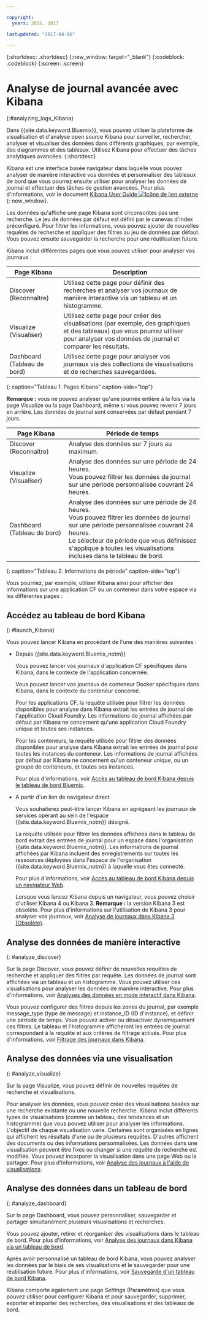 ```yaml
---

copyright:
  years: 2015, 2017

lastupdated: "2017-04-06"

---
```



{:shortdesc: .shortdesc}
{:new_window: target="_blank"}
{:codeblock: .codeblock}
{:screen: .screen}

# Analyse de journal avancée avec Kibana
{:#analyzing_logs_Kibana}

Dans {{site.data.keyword.Bluemix}}, vous pouvez utiliser la plateforme de visualisation et d'analyse open source Kibana pour surveiller, rechercher, analyser et visualiser des données dans différents graphiques, par exemple, des diagrammes et des tableaux. Utilisez Kibana pour effectuer des tâches analytiques avancées.
{:shortdesc}

Kibana est une interface basée navigateur dans laquelle vous pouvez analyser de manière interactive vos données et personnaliser des tableaux de bord que vous pourrez ensuite utiliser pour analyser les données de journal et effectuer des tâches de gestion avancées. Pour plus d'informations, voir le document [Kibana User Guide ![Icône de lien externe](../../../icons/launch-glyph.svg "Icône de lien externe")](https://www.elastic.co/guide/en/kibana/4.1/index.html){: new_window}.

Les données qu'affiche une page Kibana sont circonscrites pas une recherche. Le jeu de données par défaut est défini par le canevas d'index préconfiguré. Pour filtrer les informations, vous pouvez ajouter de nouvelles requêtes de recherche et appliquer des filtres au jeu de données par défaut. Vous pouvez ensuite sauvegarder la recherche pour une réutilisation future. 

Kibana inclut différentes pages que vous pouvez utiliser pour analyser vos journaux :

| Page Kibana | Description |
|-------------|-------------|
| Discover (Reconnaître) | Utilisez cette page pour définir des recherches et analyser vos journaux de manière interactive via un tableau et un histogramme. |
| Visualize (Visualiser) | Utilisez cette page pour créer des visualisations (par exemple, des graphiques et des tableaux) que vous pourrez utiliser pour analyser vos données de journal et comparer les résultats.  |
| Dashboard (Tableau de bord) | Utilisez cette page pour analyser vos journaux via des collections de visualisations et de recherches sauvegardées.  |
{: caption="Tableau 1. Pages Kibana" caption-side="top"}

**Remarque :** vous ne pouvez analyser qu'une journée entière à la fois via la page Visualize ou la page Dashboard, même si vous pouvez revenir 7 jours en arrière. Les données de journal sont conservées par défaut pendant 7 jours. 

| Page Kibana | Période de temps |
|-------------|-------------------------|
| Discover (Reconnaître) | Analyse des données sur 7 jours au maximum. |
| Visualize (Visualiser) | Analyse des données sur une période de 24 heures. <br> Vous pouvez filtrer les données de journal sur une période personnalisée couvrant 24 heures.  |
| Dashboard (Tableau de bord) | Analyse des données sur une période de 24 heures. <br> Vous pouvez filtrer les données de journal sur une période personnalisée couvrant 24 heures. <br> Le sélecteur de période que vous définissez s'applique à toutes les visualisations incluses dans le tableau de bord. |
{: caption="Tableau 2. Informations de période" caption-side="top"}

Vous pourriez, par exemple, utiliser Kibana ainsi pour afficher des informations sur une application CF ou un conteneur dans votre espace via les différentes pages :

## Accédez au tableau de bord Kibana
{: #launch_Kibana}

Vous pouvez lancer Kibana en procédant de l'une des manières suivantes :

* Depuis {{site.data.keyword.Bluemix_notm}}

    Vous pouvez lancer vos journaux d'application CF spécifiques dans Kibana, dans le contexte de l'application concernée.
    
    Vous pouvez lancer vos journaux de conteneur Docker spécifiques dans Kibana, dans le contexte du conteneur concerné. 
    
    Pour les applications CF, la requête utilisée pour filtrer les données disponibles pour analyse dans Kibana extrait les entrées de journal de l'application Cloud Foundry. Les informations de journal affichées par défaut par Kibana ne concernent qu'une application Cloud Foundry unique et toutes ses instances. 
    
    Pour les conteneurs, la requête utilisée pour filtrer des données disponibles pour analyse dans Kibana extrait les entrées de journal pour toutes les instances du conteneur. Les informations de journal affichées par défaut par Kibana ne concernent qu'un conteneur unique, ou un groupe de conteneurs, et toutes ses instances. 
    
    Pour plus d'informations, voir [Accès au tableau de bord Kibana depuis le tableau de bord Bluemix](k4_launch.html#launch_Kibana_from_bluemix).

* A partir d'un lien de navigateur direct

    Vous souhaiterez peut-être lancer Kibana en agrégeant les journaux de services opérant au sein de l'espace {{site.data.keyword.Bluemix_notm}} désigné.
    
    La requête utilisée pour filtrer les données affichées dans le tableau de bord extrait des entrées de journal pour un espace dans l'organisation {{site.data.keyword.Bluemix_notm}}. Les informations de journal affichées par Kibana incluent des enregistrements sur toutes les ressources déployées dans l'espace de l'organisation {{site.data.keyword.Bluemix_notm}} à laquelle vous êtes connecté. 
    
    Pour plus d'informations, voir [Accès au tableau de bord Kibana depuis un navigateur Web](k4_launch.html#launch_Kibana_from_browser).
    
    Lorsque vous lancez Kibana depuis un navigateur, vous pouvez choisir d'utiliser Kibana 4 ou Kibana 3. **Remarque :** la version Kibana 3 est obsolète. Pour plus d'informations sur l'utilisation de Kibana 3 pour analyser vos journaux, voir [Analyse de journaux dans Kibana 3 (Obsolète)](../logging_view_kibana3.html#analyzing_logs_Kibana3).


## Analyse des données de manière interactive
{: #analyze_discover}

Sur la page Discover, vous pouvez définir de nouvelles requêtes de recherche et appliquer des filtres par requête. Les données de journal sont affichées via un tableau et un histogramme. Vous pouvez utiliser ces visualisations pour analyser les données de manière interactive. Pour plus d'informations, voir [Analyses des données en mode interactif dans Kibana](logging_kibana_analize_logs_interactively.html#kibana_analize_logs_interactively).

Vous pouvez configurer des filtres depuis les zones du journal, par exemple message_type (type de message) et instance_ID (ID d'instance), et définir une période de temps. Vous pouvez activer ou désactiver dynamiquement ces filtres. Le tableau et l'histogramme afficheront les entrées  de journal correspondant à la requête et aux critères de filtrage activés. Pour plus d'informations, voir [Filtrage des journaux dans Kibana](k4_filter_logs.html#k4_filter_logs).

## Analyse des données via une visualisation
{: #analyze_visualize}
    
Sur la page Visualize, vous pouvez définir de nouvelles requêtes de recherche et visualisations.

Pour analyser les données, vous pouvez créer des visualisations basées sur une recherche existante ou une nouvelle recherche. Kibana inclut différents types de visualisations (comme un tableau, des tendances et un histogramme) que vous pouvez utiliser pour analyser les informations. L'objectif de chaque visualisation varie. Certaines sont organisées en lignes qui affichent les résultats d'une ou de plusieurs requêtes. D'autres affichent des documents ou des informations personnalisées. Les données dans une visualisation peuvent être fixes ou changer si une requête de recherche est modifiée. Vous pouvez incorporer la visualisation dans une page Web ou la partager. Pour plus d'informations, voir [Analyse des journaux à l'aide de visualisations](logging_kibana_visualizations.html#logging_kibana_visualizations).

## Analyse des données dans un tableau de bord
{: #analyze_dashboard}

Sur la page Dashboard, vous pouvez personnaliser, sauvegarder et partager simultanément plusieurs visualisations et recherches. 

Vous pouvez ajouter, retirer et réorganiser des visualisations dans le tableau de bord. Pour plus d'informations, voir [Analyse des journaux dans Kibana via un tableau de bord](logging_kibana_analize_logs_dashboard.html#kibana_analize_logs_dashboard).
    
Après avoir personnalisé un tableau de bord Kibana, vous pouvez analyser les données par le biais de ses visualisations et le sauvegarder pour une réutilisation future. Pour plus d'informations, voir [Sauvegarde d'un tableau de bord Kibana](logging_kibana_analize_logs_dashboard.html#k4_dashboard_save).

Kibana comporte également une page *Settings* (Paramètres) que vous pouvez utiliser pour configurer Kibana et pour sauvegarder, supprimer, exporter et importer des recherches, des visualisations et des tableaux de bord.


